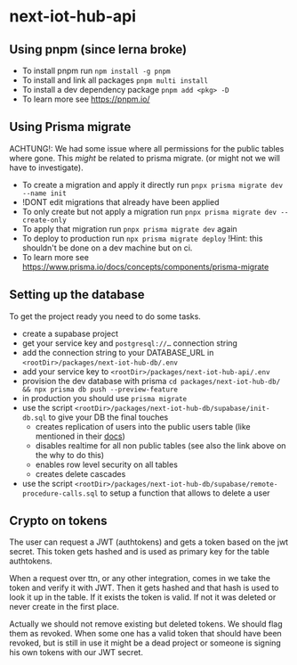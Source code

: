 # next-iot-hub-api



## Using pnpm (since lerna broke)

* To install pnpm run `npm install -g pnpm`
* To install and link all packages `pnpm multi install`
* To install a dev dependency package `pnpm add <pkg> -D`
* To learn more see https://pnpm.io/

## Using Prisma migrate

ACHTUNG!: We had some issue where all permissions for the public tables where gone. This *might* be related to prisma migrate. (or might not we will have to investigate).

* To create a migration and apply it directly run `pnpx prisma migrate dev --name init`
* !DONT edit migrations that already have been applied
* To only create but not apply a migration run `pnpx prisma migrate dev --create-only`
* To apply that migration run `pnpx prisma migrate dev` again
* To deploy to production run `npx prisma migrate deploy` !Hint: this shouldn't be done on a dev machine but on ci.
* To learn more see https://www.prisma.io/docs/concepts/components/prisma-migrate

## Setting up the database

To get the project ready you need to do some tasks.

* create a supabase project
* get your service key and `postgresql://…` connection string
* add the connection string to your DATABASE_URL  in `<rootDir>/packages/next-iot-hub-db/.env`
* add your service key to `<rootDir>/packages/next-iot-hub-api/.env`
* provision the dev database with prisma `cd packages/next-iot-hub-db/ && npx prisma db push --preview-feature`
* in production you should use `prisma migrate`
* use the script `<rootDir>/packages/next-iot-hub-db/supabase/init-db.sql` to give your DB the final touches
  * creates replication of users into the public users table (like mentioned in their [docs](https://supabase.io/docs/guides/auth#create-a-publicusers-table))
  * disables realtime for all non public tables (see also the link above on the why to do this)
  * enables row level security on all tables
  * creates delete cascades
* use the script `<rootDir>/packages/next-iot-hub-db/supabase/remote-procedure-calls.sql` to setup a function that allows to delete a user

## Crypto on tokens

The user can request a JWT (authtokens) and gets a token based on the jwt secret. This token gets hashed and is used as primary key for the table authtokens.

When a request over ttn, or any other integration, comes in we take the token and verify it with JWT. Then it gets hashed and that hash is used to look it up in the table. If it exists the token is valid. If not it was deleted or never create in the first place.

Actually we should not remove existing but deleted tokens. We should flag them as revoked. When some one has a valid token that should have been revoked, but is still in use it might be a dead project or someone is signing his own tokens with our JWT secret.


